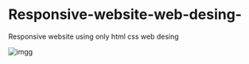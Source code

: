 # Responsive-website-web-desing-
Responsive website using only html css web desing




![imgg](https://user-images.githubusercontent.com/67443731/112052143-b1195400-8b4a-11eb-9328-104ab89a3838.jpg)

